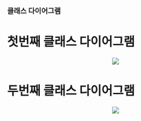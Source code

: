 ### 클래스 다이어그램

# 첫번째 클래스 다이어그램
<p align="center">
  <img src="https://github.com/Song0-0/cafe-ssong/assets/102652457/f27be0f7-d1bd-425d-970c-0c6a35c9b423">
</p>

# 두번째 클래스 다이어그램
<p align="center">
  <img src="https://github.com/Song0-0/cafe-ssong/assets/102652457/7002aa89-b977-4640-a903-6ac25fdb1631">
</p>
